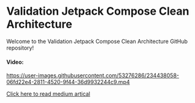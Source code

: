 # Validation Jetpack Compose Clean Architecture

Welcome to the Validation Jetpack Compose Clean Architecture GitHub repository!

#### Video:





https://user-images.githubusercontent.com/53276286/234438058-06fd22e4-2811-4520-9f44-36d9932244c9.mp4




[Click here to read medium artical](https://medium.com/@mohammadjoumani/multi-theme-in-jetpack-compose-db2eb7d4d187)
